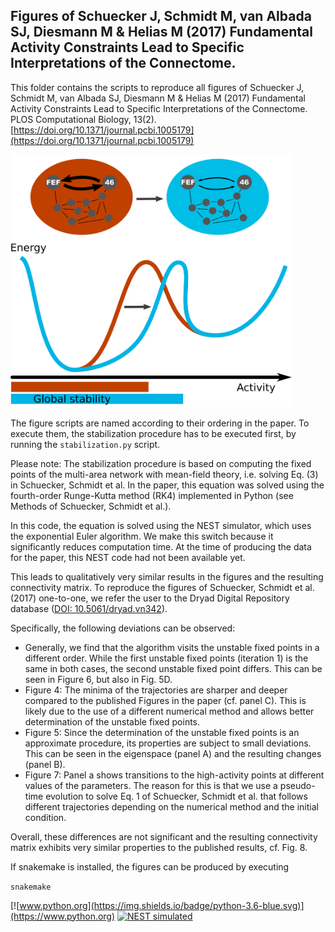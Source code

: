 ## Figures of Schuecker J, Schmidt M, van Albada SJ, Diesmann M & Helias M (2017) Fundamental Activity Constraints Lead to Specific Interpretations of the Connectome.

This folder contains the scripts to reproduce all figures of Schuecker J, Schmidt M, van Albada SJ, Diesmann M & Helias M (2017) Fundamental Activity Constraints Lead to Specific Interpretations of the Connectome. PLOS Computational Biology, 13(2). [https://doi.org/10.1371/journal.pcbi.1005179](https://doi.org/10.1371/journal.pcbi.1005179)

<img src="sketch.png" alt="Stabilization sketch" width="450"/>

The figure scripts are named according to their ordering in the paper. To execute them, the stabilization procedure has to be executed first, by running the `stabilization.py` script.

Please note: The stabilization procedure is based on computing the fixed points of the multi-area network with mean-field theory, i.e. solving Eq. (3) in Schuecker, Schmidt et al. In the paper, this equation was solved using the fourth-order Runge-Kutta method (RK4) implemented in Python (see Methods of Schuecker, Schmidt et al.). 

In this code, the equation is solved using the NEST simulator, which uses the exponential Euler algorithm. We make this switch because it significantly reduces computation time. At the time of producing the data for the paper, this NEST code had not been available yet.

This leads to qualitatively very similar results in the figures and the resulting connectivity matrix. To reproduce the figures of Schuecker, Schmidt et al. (2017) one-to-one, we refer the user to the Dryad Digital Repository database ([DOI: 10.5061/dryad.vn342](https://datadryad.org/resource/doi:10.5061/dryad.vn342)).

Specifically, the following deviations can be observed:
- Generally, we find that the algorithm visits the unstable fixed points in a different order. While the first unstable fixed points (iteration 1) is the same in both cases, the second unstable fixed point differs. This can be seen in Figure 6, but also in Fig. 5D.
- Figure 4: The minima of the trajectories are sharper and deeper compared to the published Figures in the paper (cf. panel C). This is likely due to the use of a different numerical method and allows better determination of the unstable fixed points.
- Figure 5: Since the determination of the unstable fixed points is an approximate procedure, its properties are subject to small deviations. This can be seen in the eigenspace (panel A) and the resulting changes (panel B).
- Figure 7: Panel a shows transitions to the high-activity points at different values of the parameters. The reason for this is that we use a pseudo-time evolution to solve Eq. 1 of Schuecker, Schmidt et al. that follows different trajectories depending on the numerical method and the initial condition.

Overall, these differences are not significant and the resulting connectivity matrix exhibits very similar properties to the published results, cf. Fig. 8.


If snakemake is installed, the figures can be produced by executing

`snakemake`

[![www.python.org](https://img.shields.io/badge/python-3.6-blue.svg)](https://www.python.org) <a href="http://www.nest-simulator.org"> <img src="https://raw.githubusercontent.com/nest/nest-simulator/master/extras/logos/nest-simulated.png" alt="NEST simulated" width="50"/></a>
